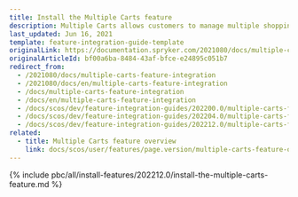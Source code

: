 ```yaml
---
title: Install the Multiple Carts feature
description: Multiple Carts allows customers to manage multiple shopping carts in one account. The guide describes how to integrate the feature into your project.
last_updated: Jun 16, 2021
template: feature-integration-guide-template
originalLink: https://documentation.spryker.com/2021080/docs/multiple-carts-feature-integration
originalArticleId: bf00a6ba-8484-43af-bfce-e24895c051b7
redirect_from:
  - /2021080/docs/multiple-carts-feature-integration
  - /2021080/docs/en/multiple-carts-feature-integration
  - /docs/multiple-carts-feature-integration
  - /docs/en/multiple-carts-feature-integration
  - /docs/scos/dev/feature-integration-guides/202200.0/multiple-carts-feature-integration.html
  - /docs/scos/dev/feature-integration-guides/202204.0/multiple-carts-feature-integration.html
  - /docs/scos/dev/feature-integration-guides/202212.0/multiple-carts-feature-integration.html
related:
  - title: Multiple Carts feature overview
    link: docs/scos/user/features/page.version/multiple-carts-feature-overview.html
---
```


{% include pbc/all/install-features/202212.0/install-the-multiple-carts-feature.md %} <!-- To edit, see /_includes/pbc/all/install-features/202212.0/install-the-multiple-carts-feature.md -->
